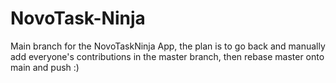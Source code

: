 # NovoTask-Ninja
Main branch for the NovoTaskNinja App, the plan is to go back and manually add everyone's contributions in the master branch, then rebase master onto main and push :)
